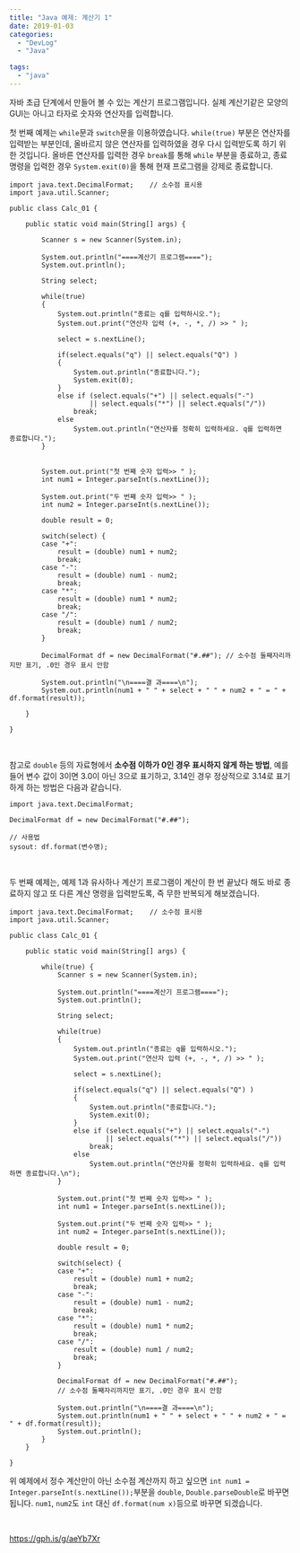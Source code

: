 ```yaml
---
title: "Java 예제: 계산기 1"
date: 2019-01-03
categories: 
  - "DevLog"
  - "Java"

tags: 
  - "java"
---
```


자바 초급 단계에서 만들어 볼 수 있는 계산기 프로그램입니다. 실제 계산기같은 모양의 GUI는 아니고 타자로 숫자와 연산자를 입력합니다.

첫 번째 예제는 `while`문과 `switch`문을 이용하였습니다. `while(true)` 부분은 연산자를 입력받는 부분인데, 올바르지 않은 연산자를 입력하였을 경우 다시 입력받도록 하기 위한 것입니다. 올바른 연산자를 입력한 경우 `break`를 통해 `while` 부분을 종료하고, 종료 명령을 입력한 경우 `System.exit(0)`을 통해 현재 프로그램을 강제로 종료합니다.

```
import java.text.DecimalFormat;    // 소수점 표시용
import java.util.Scanner;
 
public class Calc_01 {
 
    public static void main(String[] args) {
        
        Scanner s = new Scanner(System.in);
        
        System.out.println("====계산기 프로그램====");
        System.out.println();
        
        String select;
        
        while(true)
        {
            System.out.println("종료는 q를 입력하시오.");
            System.out.print("연산자 입력 (+, -, *, /) >> " );
        
            select = s.nextLine();
 
            if(select.equals("q") || select.equals("Q") )
            {
                System.out.println("종료합니다.");
                System.exit(0);
            }
            else if (select.equals("+") || select.equals("-") 
                    || select.equals("*") || select.equals("/"))
                break;
            else
                System.out.println("연산자를 정확히 입력하세요. q를 입력하면 종료합니다.");
        }
                
        
        System.out.print("첫 번째 숫자 입력>> " );
        int num1 = Integer.parseInt(s.nextLine());
        
        System.out.print("두 번째 숫자 입력>> " );
        int num2 = Integer.parseInt(s.nextLine());
        
        double result = 0;
        
        switch(select) {
        case "+":
            result = (double) num1 + num2;
            break;
        case "-":
            result = (double) num1 - num2;
            break;
        case "*":
            result = (double) num1 * num2;
            break;
        case "/":
            result = (double) num1 / num2;
            break;
        }
        
        DecimalFormat df = new DecimalFormat("#.##"); // 소수점 둘째자리까지만 표기, .0인 경우 표시 안함
        
        System.out.println("\n====결 과====\n");
        System.out.println(num1 + " " + select + " " + num2 + " = " + df.format(result)); 
        
    }
 
}

```

 

참고로 `double` 등의 자료형에서 **소수점 이하가 0인 경우 표시하지 않게 하는 방법**, 예를 들어 변수 값이 3이면 3.0이 아닌 3으로 표기하고, 3.14인 경우 정상적으로 3.14로 표기하게 하는 방법은 다음과 같습니다.

```
import java.text.DecimalFormat; 

DecimalFormat df = new DecimalFormat("#.##");

// 사용법
sysout: df.format(변수명);
```

 

두 번째 예제는, 예제 1과 유사하나 계산기 프로그램이 계산이 한 번 끝났다 해도 바로 종료하지 않고 또 다른 계산 명령을 입력받도록, 즉 무한 반복되게 해보겠습니다.

```
import java.text.DecimalFormat;    // 소수점 표시용
import java.util.Scanner;
 
public class Calc_01 {
 
    public static void main(String[] args) {
 
        while(true) {
            Scanner s = new Scanner(System.in);
 
            System.out.println("====계산기 프로그램====");
            System.out.println();
 
            String select;
 
            while(true)
            {
                System.out.println("종료는 q를 입력하시오.");
                System.out.print("연산자 입력 (+, -, *, /) >> " );
 
                select = s.nextLine();
 
                if(select.equals("q") || select.equals("Q") )
                {
                    System.out.println("종료합니다.");
                    System.exit(0);
                }
                else if (select.equals("+") || select.equals("-") 
                        || select.equals("*") || select.equals("/"))
                    break;
                else
                    System.out.println("연산자를 정확히 입력하세요. q를 입력하면 종료합니다.\n");
            }
 
            System.out.print("첫 번째 숫자 입력>> " );
            int num1 = Integer.parseInt(s.nextLine());
 
            System.out.print("두 번째 숫자 입력>> " );
            int num2 = Integer.parseInt(s.nextLine());
 
            double result = 0;
 
            switch(select) {
            case "+":
                result = (double) num1 + num2;
                break;
            case "-":
                result = (double) num1 - num2;
                break;
            case "*":
                result = (double) num1 * num2;
                break;
            case "/":
                result = (double) num1 / num2;
                break;
            }
 
            DecimalFormat df = new DecimalFormat("#.##"); 
            // 소수점 둘째자리까지만 표기, .0인 경우 표시 안함
 
            System.out.println("\n====결 과====\n");
            System.out.println(num1 + " " + select + " " + num2 + " = " + df.format(result)); 
            System.out.println();
        }
    }
 
}
```

위 예제에서 정수 계산만이 아닌 소수점 계산까지 하고 싶으면 `int num1 = Integer.parseInt(s.nextLine());`부분을 `double`, `Double.parseDouble`로 바꾸면 됩니다. `num1`, `num2`도 `int` 대신 `df.format(num x)`등으로 바꾸면 되겠습니다.

 

https://gph.is/g/aeYb7Xr
